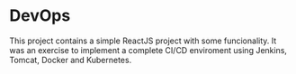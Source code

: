 # DevOps

This project contains a simple ReactJS project with some funcionality. It was an exercise to implement a complete CI/CD enviroment using Jenkins, Tomcat, Docker and Kubernetes.
